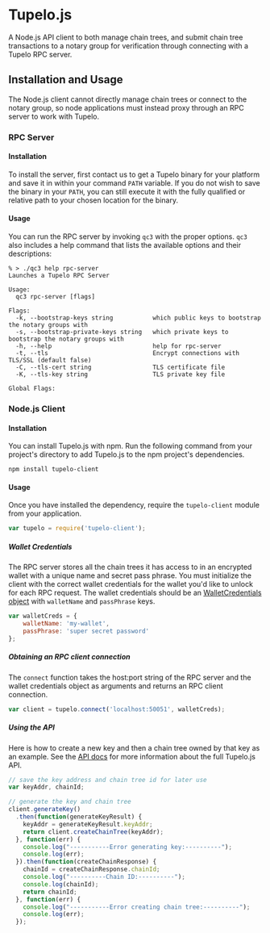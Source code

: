 # Tupelo.js
A Node.js API client to both manage chain trees, and submit chain tree
transactions to a notary group for verification through connecting with a Tupelo
RPC server.

## Installation and Usage
The Node.js client cannot directly manage chain trees or connect to the notary
group, so node applications must instead proxy through an RPC server to work
with Tupelo.

### RPC Server

#### Installation
To install the server, first contact us to get a Tupelo binary for your platform
and save it in within your command `PATH` variable. If you do not wish to save
the binary in your `PATH`, you can still execute it with the fully qualified or
relative path to your chosen location for the binary.

#### Usage
You can run the RPC server by invoking `qc3` with the proper options. `qc3` also
includes a help command that lists the available options and their descriptions:

```shell
% > ./qc3 help rpc-server
Launches a Tupelo RPC Server

Usage:
  qc3 rpc-server [flags]

Flags:
  -k, --bootstrap-keys string           which public keys to bootstrap the notary groups with
  -s, --bootstrap-private-keys string   which private keys to bootstrap the notary groups with
  -h, --help                            help for rpc-server
  -t, --tls                             Encrypt connections with TLS/SSL (default false)
  -C, --tls-cert string                 TLS certificate file
  -K, --tls-key string                  TLS private key file

Global Flags:
```

### Node.js Client

#### Installation
You can install Tupelo.js with npm. Run the following command from your
project's directory to add Tupelo.js to the npm project's dependencies.

```shell
npm install tupelo-client
```

#### Usage
Once you have installed the dependency, require the `tupelo-client` module from your
application.

```javascript
var tupelo = require('tupelo-client');
```

##### Wallet Credentials
The RPC server stores all the chain trees it has access to in an encrypted
wallet with a unique name and secret pass phrase. You must initialize the client
with the correct wallet credentials for the wallet you'd like to unlock for each
RPC request. The wallet credentials should be an
[WalletCredentials object](https://quorumcontrol.github.io/tupelo.js/typedef/index.html#static-typedef-WalletCredentials) with
`walletName` and `passPhrase` keys.

```javascript
var walletCreds = {
    walletName: 'my-wallet',
    passPhrase: 'super secret password'
};
```

##### Obtaining an RPC client connection
The `connect` function takes the host:port string of the RPC server and the
wallet credentials object as arguments and returns an RPC client connection.

```javascript
var client = tupelo.connect('localhost:50051', walletCreds);
```

##### Using the API
Here is how to create a new key and then a chain tree owned by that key as an
example. See the [API docs](https://quorumcontrol.github.io/tupelo.js/) for more information about the
full Tupelo.js API.

```javascript
// save the key address and chain tree id for later use
var keyAddr, chainId;

// generate the key and chain tree
client.generateKey()
  .then(function(generateKeyResult) {
    keyAddr = generateKeyResult.keyAddr;
    return client.createChainTree(keyAddr);
  }, function(err) {
    console.log("-----------Error generating key:----------");
    console.log(err);
  }).then(function(createChainResponse) {
    chainId = createChainResponse.chainId;
    console.log("----------Chain ID:----------");
    console.log(chainId);
    return chainId;
  }, function(err) {
    console.log("-----------Error creating chain tree:----------");
    console.log(err);
  });
```
